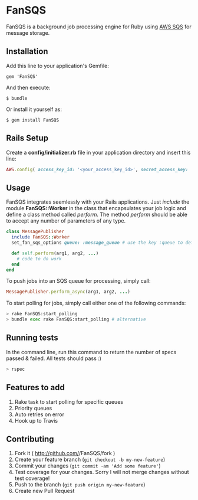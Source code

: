 # FanSQS

FanSQS is a background job processing engine for Ruby using [AWS SQS](http://aws.amazon.com/sqs/) for message storage.

## Installation

Add this line to your application's Gemfile:

    gem 'FanSQS'

And then execute:

    $ bundle

Or install it yourself as:

    $ gem install FanSQS
    
## Rails Setup

Create a **config/initializer.rb** file in your application directory and insert this line:

```ruby
AWS.config( access_key_id: '<your_access_key_id>', secret_access_key: '<your_secret_access_key>')
```

## Usage

FanSQS integrates seemlessly with your Rails applications. Just *include* the module **FanSQS::Worker** in the class that encapsulates your job logic and define a class method called *perform*. The method *perform* should be able to accept any number of parameters of any type.

```ruby
class MessagePublisher
  include FanSQS::Worker       
  set_fan_sqs_options queue: :message_queue # use the key :queue to define the message queue name

  def self.perform(arg1, arg2, ...)
    # code to do work
  end
end
```

To push jobs into an SQS queue for processing, simply call:

```ruby
MessagePublisher.perform_async(arg1, arg2, ...)
```

To start polling for jobs, simply call either one of the following commands:

```bash
> rake FanSQS:start_polling
> bundle exec rake FanSQS:start_polling # alternative
```

## Running tests

In the command line, run this command to return the number of specs passed & failed. All tests should pass :)

```bash
> rspec
```

## Features to add

1. Rake task to start polling for specific queues
2. Priority queues
3. Auto retries on error
4. Hook up to Travis

## Contributing

1. Fork it ( http://github.com/<my-github-username>/FanSQS/fork )
2. Create your feature branch (`git checkout -b my-new-feature`)
3. Commit your changes (`git commit -am 'Add some feature'`)
4. Test coverage for your changes. Sorry I will not merge changes without test coverage!
5. Push to the branch (`git push origin my-new-feature`)
6. Create new Pull Request
